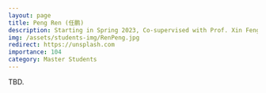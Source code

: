 ```yaml
---
layout: page
title: Peng Ren (任鹏)
description: Starting in Spring 2023, Co-supervised with Prof. Xin Feng. <br> Research Topic&#58; Transferable Sparse Adversarial Attack.
img: /assets/students-img/RenPeng.jpg
redirect: https://unsplash.com
importance: 104
category: Master Students
---
```


TBD.
